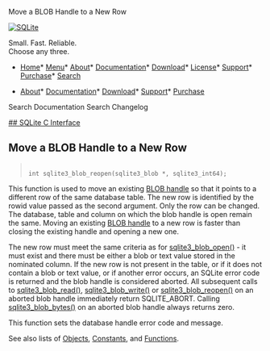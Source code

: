 




Move a BLOB Handle to a New Row




[![SQLite](../images/sqlite370_banner.gif)](../index.html)


Small. Fast. Reliable.  
Choose any three.


* [Home](../index.html)* [Menu](javascript:void(0))* [About](../about.html)* [Documentation](../docs.html)* [Download](../download.html)* [License](../copyright.html)* [Support](../support.html)* [Purchase](../prosupport.html)* [Search](javascript:void(0))




* [About](../about.html)* [Documentation](../docs.html)* [Download](../download.html)* [Support](../support.html)* [Purchase](../prosupport.html)






Search Documentation
Search Changelog









[## SQLite C Interface](../c3ref/intro.html)
## Move a BLOB Handle to a New Row




> ```
> 
> int sqlite3_blob_reopen(sqlite3_blob *, sqlite3_int64);
> 
> ```



This function is used to move an existing [BLOB handle](../c3ref/blob.html) so that it points
to a different row of the same database table. The new row is identified
by the rowid value passed as the second argument. Only the row can be
changed. The database, table and column on which the blob handle is open
remain the same. Moving an existing [BLOB handle](../c3ref/blob.html) to a new row is
faster than closing the existing handle and opening a new one.


The new row must meet the same criteria as for [sqlite3\_blob\_open()](../c3ref/blob_open.html) \-
it must exist and there must be either a blob or text value stored in
the nominated column. If the new row is not present in the table, or if
it does not contain a blob or text value, or if another error occurs, an
SQLite error code is returned and the blob handle is considered aborted.
All subsequent calls to [sqlite3\_blob\_read()](../c3ref/blob_read.html), [sqlite3\_blob\_write()](../c3ref/blob_write.html) or
[sqlite3\_blob\_reopen()](../c3ref/blob_reopen.html) on an aborted blob handle immediately return
SQLITE\_ABORT. Calling [sqlite3\_blob\_bytes()](../c3ref/blob_bytes.html) on an aborted blob handle
always returns zero.


This function sets the database handle error code and message.


See also lists of
 [Objects](../c3ref/objlist.html),
 [Constants](../c3ref/constlist.html), and
 [Functions](../c3ref/funclist.html).


